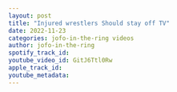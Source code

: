 ```yaml
---
layout: post
title: "Injured wrestlers Should stay off TV"
date: 2022-11-23
categories: jofo-in-the-ring videos
author: jofo-in-the-ring
spotify_track_id: 
youtube_video_id: GitJ6Ttl0Rw
apple_track_id: 
youtube_metadata: 
---
```

